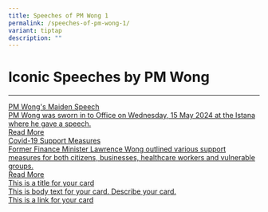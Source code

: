 ```yaml
---
title: Speeches of PM Wong 1
permalink: /speeches-of-pm-wong-1/
variant: tiptap
description: ""
---
```

<h1>Iconic Speeches by PM Wong</h1>
<hr>
<p></p>
<div class="isomer-card-grid"><a rel="noopener noreferrer nofollow" href="/pm-wong-s-maiden-speech/" class="isomer-card"><div class="isomer-card-body"><div class="isomer-card-title">PM Wong's Maiden Speech</div><div class="isomer-card-description">PM Wong was sworn in to Office on Wednesday, 15 May 2024 at the Istana where he gave a speech.</div><div class="isomer-card-link">Read More</div></div></a>
<a rel="noopener noreferrer nofollow" href="/covid-19-support-measures/" class="isomer-card">
<div class="isomer-card-body">
<div class="isomer-card-title">Covid-19 Support Measures</div>
<div class="isomer-card-description">Former Finance Minister Lawrence Wong outlined various support measures
for both citizens, businesses, healthcare workers and vulnerable groups.</div>
<div class="isomer-card-link">Read More</div>
</div>
</a><a rel="noopener noreferrer nofollow" href="https://www.isomer.gov.sg" class="isomer-card"><div class="isomer-card-body"><div class="isomer-card-title">This is a title for your card</div><div class="isomer-card-description">This is body text for your card. Describe your card.</div><div class="isomer-card-link">This is a link for your card</div></div></a>
</div>
<p></p>
<p></p>
<p></p>
<p></p>